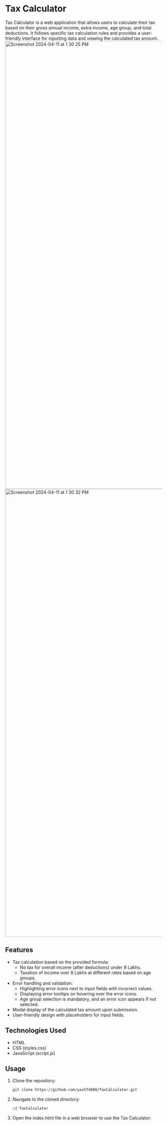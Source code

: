 # Tax Calculator

Tax Calculator is a web application that allows users to calculate their tax based on their gross annual income, extra income, age group, and total deductions. It follows specific tax calculation rules and provides a user-friendly interface for inputting data and viewing the calculated tax amount.
<img width="1440" alt="Screenshot 2024-04-11 at 1 30 25 PM" src="https://github.com/yash74880/TaxCalculator/assets/162306120/b5fea25a-f098-4afe-8979-42ac2d8932b5">
<img width="1440" alt="Screenshot 2024-04-11 at 1 30 32 PM" src="https://github.com/yash74880/TaxCalculator/assets/162306120/eb6ac828-f9e7-4ad0-9b48-67ce4ef8ab06">


## Features

- Tax calculation based on the provided formula:
  - No tax for overall income (after deductions) under 8 Lakhs.
  - Taxation of income over 8 Lakhs at different rates based on age groups.
- Error handling and validation:
  - Highlighting error icons next to input fields with incorrect values.
  - Displaying error tooltips on hovering over the error icons.
  - Age group selection is mandatory, and an error icon appears if not selected.
- Modal display of the calculated tax amount upon submission.
- User-friendly design with placeholders for input fields.

## Technologies Used

- HTML
- CSS (styles.css)
- JavaScript (script.js)


## Usage

1. Clone the repository:

   ```sh
   git clone https://github.com/yash74880/TaxCalculator.git
   
2. Navigate to the cloned directory:

   ```sh
   cd TaxCalculator
3. Open the index.html file in a web browser to use the Tax Calculator:

  
   



  
